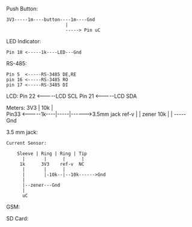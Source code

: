 
Push Button:
    
    3V3-----1m----button----1m----Gnd
                          |
                          -----> Pin uC

LED Indicator:

    Pin 18 <-----1k----LED---Gnd


RS-485:

    Pin 5  <-----RS-3485 DE,RE
    pin 16 <-----RS-3485 RO
    pin 17 <-----RS-3485 DI


LCD:
    Pin 22 <-----LCD SCL
    Pin 21 <-----LCD SDA


Meters:
                           3V3
                            |
                           10k
                            |    
    Pin33 <-----1k----|-----|------>3.5mm jack ref-v
                      |     |
                    zener  10k
                      |     |
                      -----Gnd

3.5 mm jack:

    Current Sensor:

        Sleeve | Ring | Ring | Tip
          |       |      |      |
         1k      3V3    ref-v  NC
          |       |      |
          |       |-10k--|--10k------>Gnd
          |
          |--zener---Gnd
          |
          uC

GSM:

SD Card:
